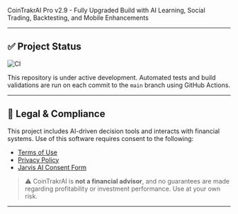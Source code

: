 CoinTrakrAI Pro v2.9 - Fully Upgraded Build with AI Learning, Social Trading, Backtesting, and Mobile Enhancements



---

## ✅ Project Status

![CI](https://github.com/CoinTrakrAI/CoinTrakrAI/actions/workflows/main.yml/badge.svg?branch=main)

This repository is under active development. Automated tests and build validations are run on each commit to the `main` branch using GitHub Actions.

---

## 📜 Legal & Compliance

This project includes AI-driven decision tools and interacts with financial systems. Use of this software requires consent to the following:

- [Terms of Use](./TERMS_OF_USE.md)
- [Privacy Policy](./PRIVACY_POLICY.md)
- [Jarvis AI Consent Form](./JARVIS_CONSENT.md)

> ⚠️ CoinTrakrAI is **not a financial advisor**, and no guarantees are made regarding profitability or investment performance. Use at your own risk.

---

